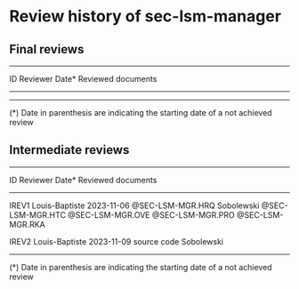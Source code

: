# Review history of sec-lsm-manager

## Final reviews

-----------------------------------------------------------
  ID      Reviewer         Date*     Reviewed documents
------ ---------------- ------------ ----------------------

-----------------------------------------------------------

(\*) Date in parenthesis are indicating the starting
date of a not achieved review



## Intermediate reviews

---------------------------------------------------------
  ID      Reviewer         Date*     Reviewed documents
------ ---------------- ------------ ----------------------
IREV1  Louis-Baptiste    2023-11-06  @SEC-LSM-MGR.HRQ
       Sobolewski                    @SEC-LSM-MGR.HTC
                                     @SEC-LSM-MGR.OVE
                                     @SEC-LSM-MGR.PRO
                                     @SEC-LSM-MGR.RKA

IREV2  Louis-Baptiste    2023-11-09  source code
       Sobolewski

---------------------------------------------------------

(\*) Date in parenthesis are indicating the starting
date of a not achieved review
